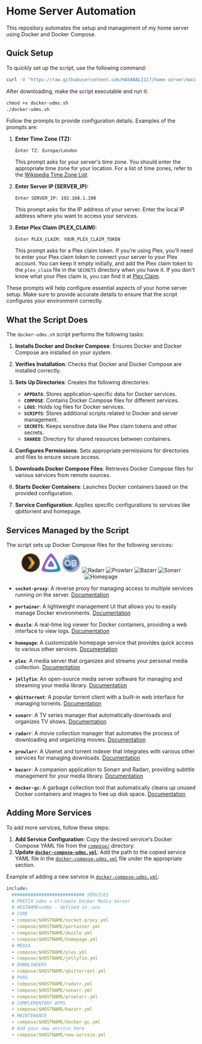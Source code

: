# Home Server Automation

This repository automates the setup and management of my home server using Docker and Docker Compose.

## Quick Setup

To quickly set up the script, use the following command:

```bash
curl -O "https://raw.githubusercontent.com/HASANALI117/home-server/main/docker-udms.sh"
```

After downloading, make the script executable and run it:

```bash
chmod +x docker-udms.sh
./docker-udms.sh
```

Follow the prompts to provide configuration details. Examples of the prompts are:

1. **Enter Time Zone (TZ):**

   ```
   Enter TZ: Europe/London
   ```

   This prompt asks for your server's time zone. You should enter the appropriate time zone for your location. For a list of time zones, refer to the [Wikipedia Time Zone List](https://en.wikipedia.org/wiki/List_of_tz_database_time_zones).

2. **Enter Server IP (SERVER_IP):**

   ```
   Enter SERVER_IP: 192.168.1.100
   ```

   This prompt asks for the IP address of your server. Enter the local IP address where you want to access your services.

3. **Enter Plex Claim (PLEX_CLAIM):**
   ```
   Enter PLEX_CLAIM: YOUR_PLEX_CLAIM_TOKEN
   ```
   This prompt asks for a Plex claim token. If you’re using Plex, you’ll need to enter your Plex claim token to connect your server to your Plex account. You can keep it empty initially, and add the Plex claim token to the `plex_claim` file in the `SECRETS` directory when you have it. If you don't know what your Plex claim is, you can find it at [Plex Claim](https://plex.tv/claim).

These prompts will help configure essential aspects of your home server setup. Make sure to provide accurate details to ensure that the script configures your environment correctly.

## What the Script Does

The `docker-udms.sh` script performs the following tasks:

1. **Installs Docker and Docker Compose**: Ensures Docker and Docker Compose are installed on your system.

2. **Verifies Installation**: Checks that Docker and Docker Compose are installed correctly.

3. **Sets Up Directories**: Creates the following directories:

   - **`APPDATA`**: Stores application-specific data for Docker services.
   - **`COMPOSE`**: Contains Docker Compose files for different services.
   - **`LOGS`**: Holds log files for Docker services.
   - **`SCRIPTS`**: Stores additional scripts related to Docker and server management.
   - **`SECRETS`**: Keeps sensitive data like Plex claim tokens and other secrets.
   - **`SHARED`**: Directory for shared resources between containers.

4. **Configures Permissions**: Sets appropriate permissions for directories and files to ensure secure access.

5. **Downloads Docker Compose Files**: Retrieves Docker Compose files for various services from remote sources.

6. **Starts Docker Containers**: Launches Docker containers based on the provided configuration.

7. **Service Configuration**: Applies specific configurations to services like qbittorrent and homepage.

## Services Managed by the Script

The script sets up Docker Compose files for the following services:

<p align="center">
  <img src="https://raw.githubusercontent.com/linuxserver/docker-templates/master/linuxserver.io/img/plex-logo.png" alt="Plex" width="50" height="50">
  <img src="https://raw.githubusercontent.com/linuxserver/docker-templates/master/linuxserver.io/img/jellyfin-logo.png" alt="Jellyfin" width="50" height="50">
  <img src="https://github.com/linuxserver/docker-templates/raw/master/linuxserver.io/img/qbittorrent-icon.png" alt="qBittorrent" width="50" height="50">
  <img src="https://raw.githubusercontent.com/linuxserver/docker-templates/master/linuxserver.io/img/radarr.png" alt="Radarr" width="50" height="50">
  <img src="https://raw.githubusercontent.com/linuxserver/docker-templates/master/linuxserver.io/img/prowlarr-banner.png" alt="Prowlarr" width="50" height="50">
  <img src="https://raw.githubusercontent.com/linuxserver/docker-templates/master/linuxserver.io/img/bazarr.png" alt="Bazarr" width="50" height="50">
  <img src="https://github.com/Sonarr/Sonarr/raw/develop/Logo/256.png" alt="Sonarr" width="50" height="50">
  <img src="https://avatars.githubusercontent.com/u/122929872?v=4" alt="Homepage" width="50" height="50">
</p>

- **`socket-proxy`**: A reverse proxy for managing access to multiple services running on the server. [Documentation](https://github.com/Tecnativa/docker-socket-proxy?tab=readme-ov-file#supported-api-versions)

- **`portainer`**: A lightweight management UI that allows you to easily manage Docker environments. [Documentation](https://docs.portainer.io/)

- **`dozzle`**: A real-time log viewer for Docker containers, providing a web interface to view logs. [Documentation](https://dozzle.dev/guide/getting-started)

- **`homepage`**: A customizable homepage service that provides quick access to various other services. [Documentation](https://gethomepage.dev/latest/installation/docker/)

- **`plex`**: A media server that organizes and streams your personal media collection. [Documentation](https://docs.linuxserver.io/images/docker-plex/)

- **`jellyfin`**: An open-source media server software for managing and streaming your media library. [Documentation](https://docs.linuxserver.io/images/docker-jellyfin/)

- **`qbittorrent`**: A popular torrent client with a built-in web interface for managing torrents. [Documentation](https://docs.linuxserver.io/images/docker-qbittorrent/)

- **`sonarr`**: A TV series manager that automatically downloads and organizes TV shows. [Documentation](https://docs.linuxserver.io/images/docker-sonarr/)

- **`radarr`**: A movie collection manager that automates the process of downloading and organizing movies. [Documentation](https://docs.linuxserver.io/images/docker-radarr/)

- **`prowlarr`**: A Usenet and torrent indexer that integrates with various other services for managing downloads. [Documentation](https://docs.linuxserver.io/images/docker-prowlarr/)

- **`bazarr`**: A companion application to Sonarr and Radarr, providing subtitle management for your media library. [Documentation](https://docs.linuxserver.io/images/docker-bazarr/)

- **`docker-gc`**: A garbage collection tool that automatically cleans up unused Docker containers and images to free up disk space. [Documentation](https://github.com/clockworksoul/docker-gc-cron)

## Adding More Services

To add more services, follow these steps:

1. **Add Service Configuration**: Copy the desired service's Docker Compose YAML file from the [`compose/`]() directory.
2. **Update [`docker-compose-udms.yml`]()**: Add the path to the copied service YAML file in the [`docker-compose-udms.yml`]() file under the appropriate section.

Example of adding a new service in [`docker-compose-udms.yml`]():

```yml
include:
  ########################### SERVICES
  # PREFIX udms = Ultimate Docker Media Server
  # HOSTNAME=udms - defined in .env
  # CORE
  - compose/$HOSTNAME/socket-proxy.yml
  - compose/$HOSTNAME/portainer.yml
  - compose/$HOSTNAME/dozzle.yml
  - compose/$HOSTNAME/homepage.yml
  # MEDIA
  - compose/$HOSTNAME/plex.yml
  - compose/$HOSTNAME/jellyfin.yml
  # DOWNLOADERS
  - compose/$HOSTNAME/qbittorrent.yml
  # PVRS
  - compose/$HOSTNAME/radarr.yml
  - compose/$HOSTNAME/sonarr.yml
  - compose/$HOSTNAME/prowlarr.yml
  # COMPLEMENTARY APPS
  - compose/$HOSTNAME/bazarr.yml
  # MAINTENANCE
  - compose/$HOSTNAME/docker-gc.yml
  # Add your new service here
  - compose/$HOSTNAME/new-service.yml
```
